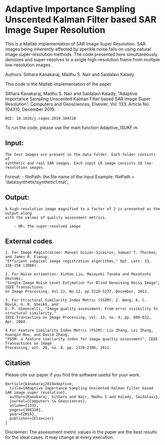 # Adaptive Importance Sampling Unscented Kalman Filter based SAR Image Super Resolution

This is a Matlab implementation of SAR Image Super Resolution. SAR images being inherently affected by speckle 
noise fails on using natural image super-resolution methods. The code presented here simultaneously denoises 
and super-resolves to a single high-resolution frame from multiple low-resolution images.

Authors: Sithara Kanakaraj, Madhu S. Nair and Saidalavi Kalady

This code is the Matlab implementation of the paper

Sithara Kanakaraj, Madhu S. Nair and Saidalavi Kalady, “Adaptive Importance Sampling Unscented Kalman Filter based SAR Image Super Resolution”, Computers and Geosciences, Elsevier, Vol. 133, Article No. 104310, December 2019. 
```
DOI: 10.1016/j.cageo.2019.104310
```

To run the code, please use the main function Adaptive_ISUKF.m.

## Input:
    The test images are present in the data folder. Each folder consists of 
    synthetic and real SAR images. Each input LR image consists 16 low-resolution images. 
    
   Format:
         - filePath: the file name of the input 
            Example:    filePath = 'data\synthetic\synthetic1.mat';

## Output:
    A high-resolution image magnified to a factor of 2 is presented as the output along 
    with the values of quality assessment metrics.

        - HR: the super-resolved image

## External codes

    1. For Image Registration: Manuel Guizar-Sicairos, Samuel T. Thurman, and James R. Fienup, 
    "Efficient subpixel image registration algorithms," Opt. Lett. 33, 156-158 (2008).
    
    2. For Noise estimation: Xinhao Liu, Masayuki Tanaka and Masatoshi Okutomi, 
    "Single-Image Noise Level Estimation for Blind Denoising Noisy Image", IEEE Transactions 
    on Image Processing, Vol.22, No.12, pp.5226-5237, December, 2013.

    3. For Structural Similarity Index Metric (SSIM): Z. Wang, A. C. Bovik, H. R. Sheikh, and 
    E. P. Simoncelli, "Image quality assessment: From error visibility to structural similarity,"
    IEEE Transactios on Image Processing, vol. 13, no. 4, pp. 600-612, Apr. 2004.

    4 For Feature Similarity Index Metric (FSIM): Lin Zhang, Lei Zhang, Xuanqin Mou, and David Zhang,
    "FSIM: a feature similarity index for image qualtiy assessment", IEEE Transactions on Image 
    Processing, vol. 20, no. 8, pp. 2378-2386, 2011.

## Citation
Please cite our paper if you find the software useful for your work.

```
@article{kanakaraj2019adaptive,
  title={Adaptive Importance Sampling Unscented Kalman Filter based SAR image super resolution},
  author={Kanakaraj, Sithara and Nair, Madhu S and Kalady, Saidalavi},
  journal={Computers \& Geosciences},
  volume={133},
  pages={104310},
  year={2019},
  publisher={Elsevier}
}
```    
Disclaimer: The assessment metric values in the paper are the best results for the ideal cases. It may change at every execution.

